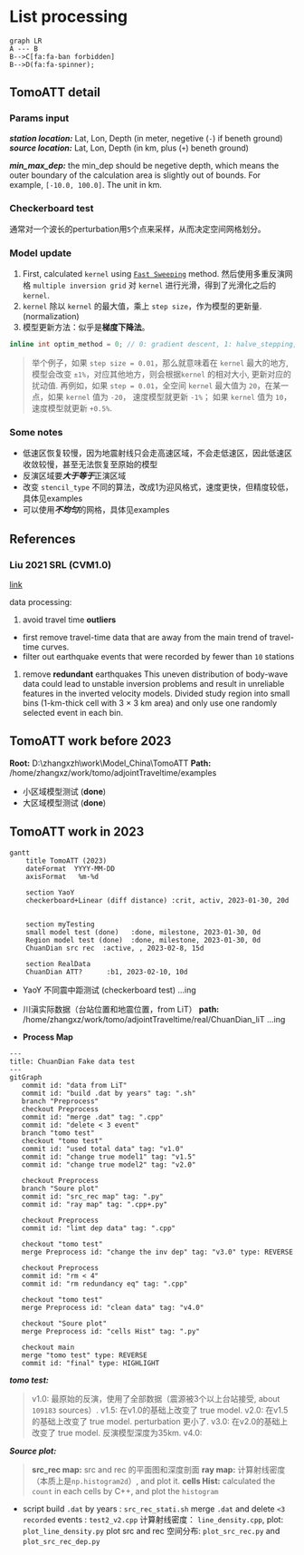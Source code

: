 # List processing

```mermaid
graph LR
A --- B
B-->C[fa:fa-ban forbidden]
B-->D(fa:fa-spinner);
```

## TomoATT detail

### Params input

_**station location:**_ Lat, Lon, Depth (in meter, negetive (`-`) if beneth ground)
_**source location:**_ Lat, Lon, Depth (in km, plus (`+`) beneth ground)

_**min_max_dep:**_ the min_dep should be negetive depth, which means the outer boundary of the calculation area is slightly out of bounds. For example, `[-10.0, 100.0]`. The unit in km.

### Checkerboard test

通常对一个波长的perturbation用`5`个点来采样，从而决定空间网格划分。

### Model update

1. First, calculated `kernel` using [`Fast Sweeping`](https://en.wikipedia.org/wiki/Fast_sweeping_method) method. 然后使用多重反演网格 `multiple inversion grid` 对 `kernel` 进行光滑，得到了光滑化之后的 `kernel`.
2. `kernel` 除以 `kernel` 的最大值，乘上 `step size`，作为模型的更新量. (normalization)
3. 模型更新方法：似乎是**梯度下降法**。

```cpp
inline int optim_method = 0; // 0: gradient descent, 1: halve_stepping, 2: LBFGS
```

> 举个例子，如果 `step size = 0.01`，那么就意味着在 `kernel` 最大的地方, 模型会改变 `±1%`，对应其他地方，则会根据`kernel` 的相对大小, 更新对应的扰动值. 再例如，如果 `step = 0.01`，全空间 `kernel` 最大值为 `20`，在某一点，如果 `kernel` 值为 `-20`， 速度模型就更新 `-1%`； 如果 `kernel` 值为 `10`，速度模型就更新 `+0.5%`.

### Some notes

- 低速区恢复较慢，因为地震射线只会走高速区域，不会走低速区，因此低速区收敛较慢，甚至无法恢复至原始的模型
- 反演区域要***大于等于***正演区域
- 改变 `stencil_type` 不同的算法，改成1为迎风格式，速度更快，但精度较低，具体见examples
- 可以使用***不均匀***的网格，具体见examples

## References

### Liu 2021 SRL (CVM1.0)

[link](https://doi.org/10.1785/0220200318)

data processing: 

1. avoid travel time **outliers**
- first remove travel-time data that are away from the main trend of travel-time curves.
- filter out earthquake events that were recorded by fewer than `10` stations
1. remove **redundant** earthquakes
This uneven distribution of body-wave data could lead to unstable inversion problems and result in unreliable features in the inverted velocity models. 
Divided study region into small bins (1-km-thick cell with 3 × 3 km area) and only use one randomly selected event in each bin.

## TomoATT work before 2023

**Root:** D:\zhangxzh\work\Model_China\TomoATT
**Path:** /home/zhangxz/work/tomo/adjointTraveltime/examples

- 小区域模型测试 (**done**)
- 大区域模型测试 (**done**)

## TomoATT work in 2023

```mermaid
gantt
    title TomoATT (2023)
    dateFormat  YYYY-MM-DD
    axisFormat   %m-%d

    section YaoY
    checkerboard+Linear (diff distance) :crit, activ, 2023-01-30, 20d


    section myTesting
    small model test (done)   :done, milestone, 2023-01-30, 0d
    Region model test (done)  :done, milestone, 2023-01-30, 0d
    ChuanDian src rec  :active, , 2023-02-8, 15d

    section RealData
    ChuanDian ATT?      :b1, 2023-02-10, 10d
```
- YaoY 不同震中距测试 (checkerboard test)
...ing
- 川滇实际数据（台站位置和地震位置，from LiT）
**path:** /home/zhangxz/work/tomo/adjointTraveltime/real/ChuanDian_liT
...ing

- **Process Map**

```mermaid
---
title: ChuanDian Fake data test
---
gitGraph
   commit id: "data from LiT"
   commit id: "build .dat by years" tag: ".sh"
   branch "Preprocess"
   checkout Preprocess
   commit id: "merge .dat" tag: ".cpp"
   commit id: "delete < 3 event"
   branch "tomo test"
   checkout "tomo test"
   commit id: "used total data" tag: "v1.0"
   commit id: "change true model1" tag: "v1.5"
   commit id: "change true model2" tag: "v2.0"

   checkout Preprocess
   branch "Soure plot"
   commit id: "src_rec map" tag: ".py"
   commit id: "ray map" tag: ".cpp+.py"

   checkout Preprocess
   commit id: "limt dep data" tag: ".cpp"

   checkout "tomo test"
   merge Preprocess id: "change the inv dep" tag: "v3.0" type: REVERSE

   checkout Preprocess
   commit id: "rm < 4"
   commit id: "rm redundancy eq" tag: ".cpp"

   checkout "tomo test"
   merge Preprocess id: "clean data" tag: "v4.0"

   checkout "Soure plot"
   merge Preprocess id: "cells Hist" tag: ".py"

   checkout main
   merge "tomo test" type: REVERSE
   commit id: "final" type: HIGHLIGHT
```
_**tomo test:**_
> v1.0: 最原始的反演，使用了全部数据（震源被3个以上台站接受, about `109183` sources）.
> v1.5: 在v1.0的基础上改变了 true model.
> v2.0: 在v1.5的基础上改变了 true model. perturbation 更小了.
> v3.0: 在v2.0的基础上改变了 true model. 反演模型深度为35km.
> v4.0: 

_**Source plot:**_
> **src_rec map:** src and rec 的平面图和深度剖面
> **ray map:** 计算射线密度（本质上是`np.histogram2d`）, and plot it.
> **cells Hist:** calculated the `count` in each cells by C++, and plot the `histogram`

- script
build `.dat` by years  :  `src_rec_stati.sh`
merge `.dat` and delete `<3 recorded` events         : `test2_v2.cpp`
计算射线密度： `line_density.cpp`, plot: `plot_line_density.py`
plot src and rec 空间分布: `plot_src_rec.py` and `plot_src_rec_dep.py`
   

